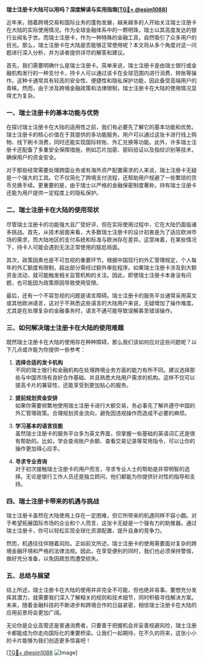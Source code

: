 **瑞士注册卡大陆可以用吗？深度解读与实用指南[[TG💪+ @esim1088](https://t.me/s/esim1088)]**

近年来，随着跨境交易和国际业务的蓬勃发展，越来越多的人开始关注瑞士注册卡在大陆的实际使用情况。作为全球金融体系中的一颗明珠，瑞士以其高度发达的银行业闻名于世。而瑞士注册卡，作为一种特殊的金融工具，自然吸引了众多用户的目光。那么，瑞士注册卡在大陆是否能够正常使用呢？本文将从多个角度对这一问题进行深入分析，并为读者提供详尽的解答和建议。

首先，我们需要明确什么是瑞士注册卡。简单来说，瑞士注册卡是由瑞士银行或金融机构发行的一种支付卡，持卡人可以通过该卡在全球范围内进行消费、转账等操作。这种卡通常具有较高的安全性、便捷性和隐私保护功能，因此备受高端用户的青睐。然而，由于涉及跨境金融政策和法律限制，瑞士注册卡在大陆的使用情况显得尤为复杂。

### **一、瑞士注册卡的基本功能与优势**

在探讨瑞士注册卡在大陆的适用性之前，我们有必要先了解它的基本功能和优势。瑞士注册卡的核心价值在于其提供的多功能服务。用户可以通过这张卡进行线上购物、线下刷卡消费，同时还能实现国际转账、外汇兑换等功能。此外，许多瑞士注册卡还配备了多重安全保障措施，例如芯片加密、密码验证以及指纹识别等技术，确保用户的资金安全。

对于那些经常需要处理跨国业务或有海外资产配置需求的人来说，瑞士注册卡无疑是一个强大的工具。它不仅简化了跨境支付流程，还帮助用户规避了一些繁琐的货币兑换手续。更重要的是，由于瑞士以严格的金融保密制度著称，持有瑞士注册卡还能为用户提供一定程度上的隐私保护。

### **二、瑞士注册卡在大陆的使用现状**

尽管瑞士注册卡的功能强大且广受好评，但在实际使用过程中，它在大陆仍面临诸多挑战。首先，从技术层面来看，大多数瑞士注册卡的设计初衷是为了适应欧洲市场的需求，而大陆地区的支付系统和标准与欧洲存在差异。这意味着，在某些情况下，持卡人可能会遇到无法正常使用的尴尬局面。

其次，政策因素也是不可忽视的重要环节。根据中国现行的外汇管理规定，个人每年的外汇额度有限制，超出部分需经过额外审批程序。如果瑞士注册卡涉及到大额资金流动，就可能触发相关监管机构的关注。因此，即使瑞士注册卡本身没有问题，也可能因为政策原因导致使用受限。

最后，还有一个不容忽视的问题是语言障碍。瑞士注册卡的服务平台通常采用英文或其他欧洲语言，这对于不熟悉这些语言的大陆用户来说，无疑增加了操作难度。尤其是在处理复杂的金融事务时，语言不通可能导致误解甚至错误操作。

### **三、如何解决瑞士注册卡在大陆的使用难题**

既然瑞士注册卡在大陆的使用存在种种障碍，那么我们该如何应对这些问题呢？以下几点或许能为你提供一些参考：

1. **选择合适的发卡机构**  
   不同的瑞士银行和金融机构在处理跨境业务方面的能力有所不同。建议选择那些与中国市场有良好合作基础、并且熟悉大陆用户需求的机构。这样不仅可以提高卡片的兼容性，还能享受到更加贴心的服务。

2. **提前规划资金安排**  
   如果你需要频繁地使用瑞士注册卡进行大额交易，务必事先了解并遵守中国的外汇管理政策。合理规划资金流向，避免因违规操作而造成不必要的麻烦。

3. **学习基本的语言技能**  
   虽然瑞士注册卡的服务平台多为英文界面，但掌握一些基础的英语词汇还是很有帮助的。比如，学会查询账户余额、查看交易记录等常用指令，可以让你的操作更加得心应手。

4. **寻求专业咨询**  
   对于初次接触瑞士注册卡的用户而言，寻求专业人士的帮助是非常明智的选择。无论是银行工作人员还是独立顾问，他们都能为你提供针对性的指导和支持。

### **四、瑞士注册卡带来的机遇与挑战**

瑞士注册卡虽然在大陆使用上存在一定困难，但它所带来的机遇同样不容小觑。对于希望拓展国际市场的企业和个人而言，这张卡无疑是一个强有力的助推器。通过瑞士注册卡，你可以轻松实现全球化资源配置，提升自身的竞争力。

然而，机遇往往伴随着风险。正如前文所述，瑞士注册卡的使用需要面对复杂的跨境金融环境和严格的法律法规。因此，在享受便利的同时，我们也必须保持警惕，做好充分准备，以免因疏忽而遭受损失。

### **五、总结与展望**

综上所述，瑞士注册卡在大陆的使用并非完全不可能，但也绝非易事。要想充分发挥其潜力，就需要我们深入了解相关的规则和技术细节，同时积极寻找解决方案。未来，随着金融科技的不断进步和跨境合作的日益紧密，相信瑞士注册卡在大陆的应用前景将会更加广阔。

无论你是企业高管还是普通消费者，只要善于把握机会并妥善规避风险，瑞士注册卡都能成为你走向国际化的重要桥梁。让我们一起期待，在不久的将来，这张小小的卡片能够为我们创造更多惊喜吧！

[[TG💪+ @esim1088](https://t.me/s/esim1088) ![Image](https://i.postimg.cc/4NQfJmqS/Snipaste-2025-05-13-00-14-12.png)]